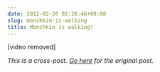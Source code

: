 ```yaml
---
date: 2012-02-26 02:26:46+00:00
slug: monchkin-is-walking
title: Monchkin is walking!
---
```


[video removed]


*This is a cross-post. [Go here](https://aprivateword.wordpress.com/2012/02/26/mia-is-walking/) for the original post.*
